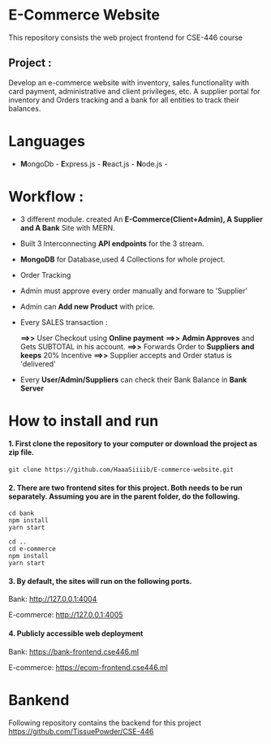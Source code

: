 # E-Commerce Website

This repository consists the web project frontend for CSE-446 course

## Project :
Develop an e-commerce website with inventory, sales functionality with card payment, administrative and client privileges, etc.
A supplier portal  for  inventory and Orders tracking and a bank for all entities to track their balances. 

# Languages 

-  **M**ongoDb - **E**xpress.js - **R**eact.js - **N**ode.js -

# Workflow : 

- 3 different module. created An **E-Commerce(Client+Admin), A Supplier and A Bank** Site with MERN. 
- Built 3 Interconnecting **API endpoints** for the 3 stream.
- **MongoDB** for Database,used 4 Collections for whole project.

- Order Tracking 
- Admin must approve every order manually and forware to 'Supplier'
- Admin can **Add new Product** with  price.
- Every SALES transaction : <br/>

   **==>>** User Checkout using **Online payment**
   **==>>** **Admin Approves** and Gets SUBTOTAL in his account.
   **==>>** Forwards Order to **Suppliers and keeps** 20% Incentive 
   **==>>** Supplier accepts and Order status is 'delivered' 
 
- Every **User/Admin/Suppliers** can check their Bank Balance in **Bank Server**

# How to install and run

#### 1. First clone the repository to your computer or download the project as zip file.

`git clone https://github.com/HaaaSiiiib/E-commerce-website.git`

#### 2.  There are two frontend sites for this project. Both needs to be run separately. Assuming you are in the parent folder, do the following.

```
cd bank
npm install
yarn start

cd ..
cd e-commerce
npm install
yarn start
```

#### 3. By default, the sites will run on the following ports.

Bank: http://127.0.0.1:4004

E-commerce: http://127.0.0.1:4005

#### 4. Publicly accessible web deployment

Bank: https://bank-frontend.cse446.ml

E-commerce: https://ecom-frontend.cse446.ml

# Bankend

Following repository contains the backend for this project
https://github.com/TissuePowder/CSE-446
